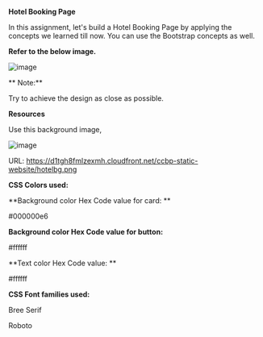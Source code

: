  **Hotel Booking Page**
 
In this assignment, let's build a Hotel Booking Page by applying the concepts we learned till now. You can use the Bootstrap concepts as well.


**Refer to the below image.**


![image](https://github.com/P-Joel-Prakash/DL-HOTEL-BOOK-PAGE/assets/135586760/4f2d64b0-893a-466e-b9be-069dccce5026)


**
Note:**

Try to achieve the design as close as possible.

**Resources**

Use this background image,

![image](https://github.com/P-Joel-Prakash/DL-HOTEL-BOOK-PAGE/assets/135586760/bf86c26b-12a2-40ce-918d-1aca9e4669d7)


URL: https://d1tgh8fmlzexmh.cloudfront.net/ccbp-static-website/hotelbg.png



**CSS Colors used:**

**Background color Hex Code value for card:
**

#000000e6

**Background color Hex Code value for button:**

#ffffff

**Text color Hex Code value:
**

#ffffff

**CSS Font families used:**

Bree Serif

Roboto
